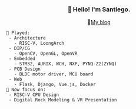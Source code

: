 <h3 align="center"> 👋 Hello! I'm Santiego. </h3>

<p align="center">
 📝<a href="https://www.santiego.ink" target="_blank">My blog</a>
</p>

```
🔭 Played:
 - Architecture
   - RISC-V, LoongArch
 - DIP/CG
   - OpenCV, OpenGL, OpenVR
 - Embedded
   - STM32, AURIX, WCH, NXP, PYNQ-Z2(ZYNQ) 
 - PCB Design
   - BLDC motor driver, MCU board
 - Web
   - Flask, Django, Vue.js, Docker
🌱 Now focus on:
 - RISC-V CPU Design
 - Digital Rock Modeling & VR Presentation
```


<!--
**MrAMS/MrAMS** is a ✨ _special_ ✨ repository because its `README.md` (this file) appears on your GitHub profile.

Here are some ideas to get you started:

- 🔭 I’m currently working on ...
- 🌱 I’m currently learning ...
- 👯 I’m looking to collaborate on ...
- 🤔 I’m looking for help with ...
- 💬 Ask me about ...
- 📫 How to reach me: ...
- 😄 Pronouns: ...
- ⚡ Fun fact: ...
-->
